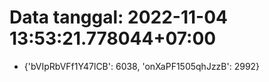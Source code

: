 # Data tanggal: 2022-11-04 13:53:21.778044+07:00

* {'bVIpRbVFf1Y47lCB': 6038, 'onXaPF1505qhJzzB': 2992}

